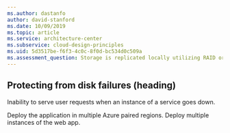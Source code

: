 ```yaml
---
ms.author: dastanfo
author: david-stanford
ms.date: 10/09/2019
ms.topic: article
ms.service: architecture-center
ms.subservice: cloud-design-principles
ms.uid: 5d3517be-f6f3-4c0c-8f0d-bc534d0c509a
ms.assessment_question: Storage is replicated locally utilizing RAID or equivialnt technologies to protect against disk failure
---
```

## Protecting from disk failures (heading)

<div class="alert is-warning"><p>Inability to serve user requests when an instance of a service goes down.</p></div>

Deploy the application in multiple Azure paired regions. Deploy multiple instances of the web app.